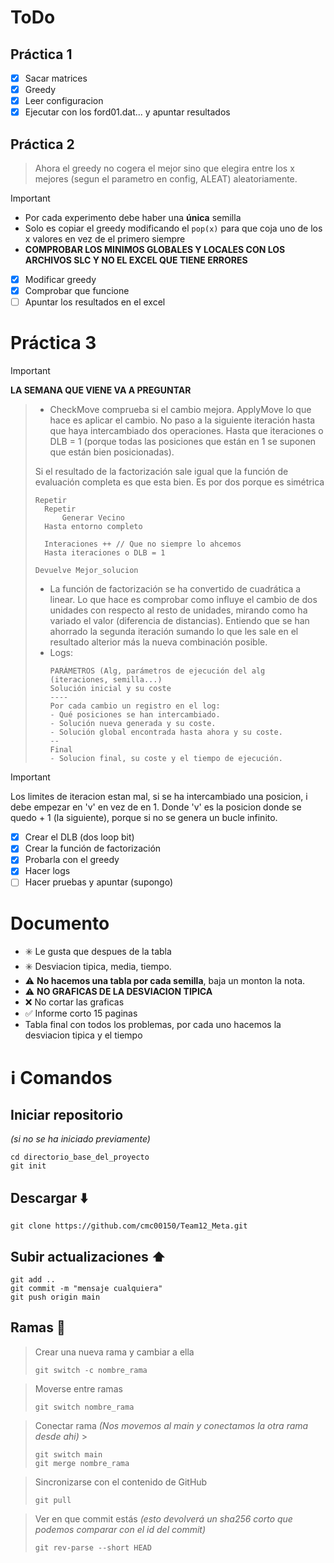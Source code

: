 # ToDo
## Práctica 1
- [x] Sacar matrices
- [x] Greedy
- [x] Leer configuracion
- [x] Ejecutar con los ford01.dat... y apuntar resultados
## Práctica 2
> Ahora el greedy no cogera el mejor sino que elegira entre los x mejores (segun el parametro en config, ALEAT) aleatoriamente.

> [!IMPORTANT]
> - Por cada experimento debe haber una **única** semilla
> - Solo es copiar el greedy modificando el `pop(x)` para que coja uno de los x valores en vez de el primero siempre
> - **COMPROBAR LOS MINIMOS GLOBALES Y LOCALES CON LOS ARCHIVOS SLC Y NO EL EXCEL QUE TIENE ERRORES**

- [X] Modificar greedy
- [X] Comprobar que funcione
- [ ] Apuntar los resultados en el excel

# Práctica 3
> [!IMPORTANT]
> **LA SEMANA QUE VIENE VA A PREGUNTAR**

> - CheckMove comprueba si el cambio mejora.
>   ApplyMove lo que hace es aplicar el cambio.
>   No paso a la siguiente iteración hasta que haya intercambiado dos operaciones.
>   Hasta que iteraciones o DLB = 1 (porque todas las posiciones que están en 1 se suponen que están bien posicionadas).
>
> Si el resultado de la factorización sale igual que la función de evaluación completa es que esta bien. Es por dos porque es simétrica
>
> ```
> Repetir
> 	Repetir
> 		Generar Vecino
> 	Hasta entorno completo
> 
> 	Interaciones ++ // Que no siempre lo ahcemos
> 	Hasta iteraciones o DLB = 1
>
> Devuelve Mejor_solucion
> ```
>
> - La función de factorización se ha convertido de cuadrática a linear. Lo que hace es comprobar como influye el cambio de dos unidades con respecto al resto de unidades, mirando como ha variado el valor (diferencia de distancias). Entiendo que se han ahorrado la segunda iteración sumando lo que les sale en el resultado alterior más la nueva combinación posible.
> - Logs:
>   ```
>   PARÁMETROS (Alg, parámetros de ejecución del alg (iteraciones, semilla...)
>   Solución inicial y su coste
>   ----
>   Por cada cambio un registro en el log:
>   - Qué posiciones se han intercambiado.
>   - Solución nueva generada y su coste.
>   - Solución global encontrada hasta ahora y su coste.
>   --
>   Final
>   - Solucion final, su coste y el tiempo de ejecución.
>   ```

> [!IMPORTANT]
> Los limites de iteracion estan mal, si se ha intercambiado una posicion, i debe empezar en 'v' en vez de en 1. Donde 'v' es la posicion donde se quedo + 1 (la siguiente), porque si no se genera un bucle infinito.

- [X] Crear el DLB (dos loop bit)
- [X] Crear la función de factorización
- [X] Probarla con el greedy
- [X] Hacer logs
- [ ] Hacer pruebas y apuntar (supongo)

# Documento
- ✳️ Le gusta que despues de la tabla
- ✳️ Desviacion tipica, media, tiempo.
- ⚠️ **No hacemos una tabla por cada semilla**, baja un monton la nota.
- ⚠️ **NO GRAFICAS DE LA DESVIACION TIPICA**
- ❌ No cortar las graficas
- ✅ Informe corto 15 paginas
- Tabla final con todos los problemas, por cada uno hacemos la desviacion tipica y el tiempo

# ℹ️ Comandos
## Iniciar repositorio 
_(si no se ha iniciado previamente)_
```
cd directorio_base_del_proyecto
git init
```
## Descargar ⬇️
```
git clone https://github.com/cmc00150/Team12_Meta.git
```
## Subir actualizaciones ⬆️
```
git add ..
git commit -m "mensaje cualquiera"
git push origin main
```
## Ramas 🌳 
> Crear una nueva rama y cambiar a ella
> ```
> git switch -c nombre_rama
> ```

> Moverse entre ramas
> ```
> git switch nombre_rama
>```

> Conectar rama
>  _(Nos movemos al main y conectamos la otra rama desde ahi)_ >
> ```
> git switch main
> git merge nombre_rama
>```

> Sincronizarse con el contenido de GitHub
> ```
> git pull
> ```

> Ver en que commit estás
> _(esto devolverá un sha256 corto que podemos comparar con el id del commit)_
> ```
> git rev-parse --short HEAD
> ```
